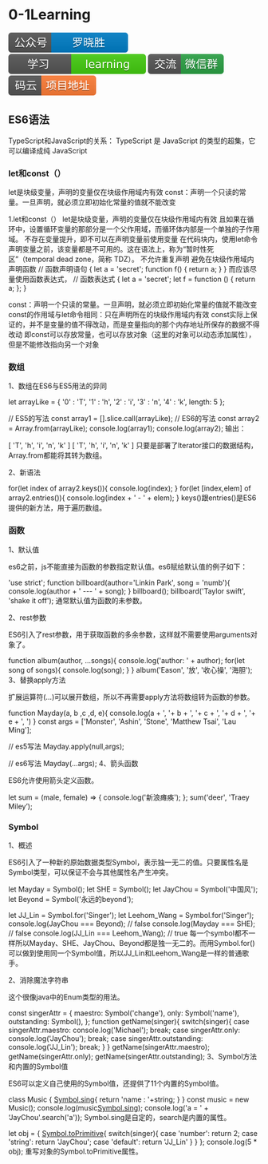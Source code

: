 # 0-1Learning

![alt text](../static/common/svg/luoxiaosheng.svg "公众号")
![alt text](../static/common/svg/luoxiaosheng_learning.svg "学习")
![alt text](../static/common/svg/luoxiaosheng_wechat.svg "微信")
![alt text](../static/common/svg/luoxiaosheng_gitee.svg "码云")

## ES6语法

TypeScript和JavaScript的关系：
TypeScript 是 JavaScript 的类型的超集，它可以编译成纯 JavaScript


### let和const（）
let是块级变量，声明的变量仅在块级作用域内有效
const：声明一个只读的常量。一旦声明，就必须立即初始化常量的值就不能改变

1.let和const（）
let是块级变量，声明的变量仅在块级作用域内有效
且如果在循环中，设置循环变量的那部分是一个父作用域，而循环体内部是一个单独的子作用域。
不存在变量提升，即不可以在声明变量前使用变量
在代码块内，使用let命令声明变量之前，该变量都是不可用的。这在语法上，称为“暂时性死区”（temporal dead zone，简称 TDZ）。
不允许重复声明
避免在块级作用域内声明函数
// 函数声明语句
{
  let a = 'secret';
  function f() {
    return a;
  }
}
而应该尽量使用函数表达式，
// 函数表达式
{
  let a = 'secret';
  let f = function () {
    return a;
  };
}

const：声明一个只读的常量。一旦声明，就必须立即初始化常量的值就不能改变
const的作用域与let命令相同：只在声明所在的块级作用域内有效
const实际上保证的，并不是变量的值不得改动，而是变量指向的那个内存地址所保存的数据不得改动
即const可以存放常量，也可以存放对象（这里的对象可以动态添加属性），但是不能修改指向另一个对象

### 数组

1、数组在ES6与ES5用法的异同

let arrayLike = {
'0' : 'T',
'1' : 'h',
'2' : 'i',
'3' : 'n',
'4' : 'k',
length: 5
};

// ES5的写法
const array1 = [].slice.call(arrayLike);
// ES6的写法
const array2 = Array.from(arrayLike);
console.log(array1);
console.log(array2);
输出：

[ 'T', 'h', 'i', 'n', 'k' ]
[ 'T', 'h', 'i', 'n', 'k' ]
只要是部署了Iterator接口的数据结构，Array.from都能将其转为数组。

2、新语法

for(let index of array2.keys()){
console.log(index);
}
for(let [index,elem] of array2.entries()){
console.log(index + ' - ' + elem);
}
keys()跟entries()是ES6提供的新方法，用于遍历数组。

### 函数

1、默认值

es6之前，js不能直接为函数的参数指定默认值。es6赋给默认值的例子如下：

'use strict';
function billboard(author='Linkin Park', song = 'numb'){
console.log(author + ' --- ' + song);
}
billboard();
billboard('Taylor swift', 'shake it off');
通常默认值为函数的未参数。

2、rest参数

ES6引入了rest参数，用于获取函数的多余参数，这样就不需要使用arguments对象了。

function album(author, ...songs){
console.log('author: ' + author);
for(let song of songs){
console.log(song);
}
}
album('Eason', '放', '收心操', '海胆');
3、替换apply方法

扩展运算符(…)可以展开数组，所以不再需要apply方法将数组转为函数的参数。

function Mayday(a, b ,c ,d, e){
console.log(a + ', '+ b + ', '+ c + ', '+ d + ', '+ e + ', ')
}
const args = ['Monster', 'Ashin', 'Stone', 'Matthew Tsai', 'Lau Ming'];

// es5写法
Mayday.apply(null,args);

// es6写法
Mayday(...args);
4、箭头函数

ES6允许使用箭头定义函数。

let sum = (male, female) => {
console.log('新浪瘫痪');
};
sum('deer', 'Traey Miley’);


### Symbol

1、概述

ES6引入了一种新的原始数据类型Symbol，表示独一无二的值。只要属性名是Symbol类型，可以保证不会与其他属性名产生冲突。

let Mayday = Symbol();
let SHE = Symbol();
let JayChou = Symbol('中国风');
let Beyond = Symbol('永远的beyond');

let JJ_Lin = Symbol.for('Singer');
let Leehom_Wang = Symbol.for('Singer');
console.log(JayChou === Beyond);  // false
console.log(Mayday === SHE);  // false
console.log(JJ_Lin === Leehom_Wang); // true
每一个symbol都不一样所以Mayday、SHE、JayChou、Beyond都是独一无二的。而用Symbol.for()可以做到使用同一个Symbol值，所以JJ_Lin和Leehom_Wang是一样的普通歌手。

2、消除魔法字符串

这个很像java中的Enum类型的用法。

const singerAttr = {
maestro: Symbol('change'),
only: Symbol('name'),
outstanding: Symbol(),
};
function getName(singer){
switch(singer){
case singerAttr.maestro:
console.log('Michael');
break;
case singerAttr.only:
console.log('JayChou');
break;
case singerAttr.outstanding:
console.log('JJ_Lin');
break;
}
}
getName(singerAttr.maestro);
getName(singerAttr.only);
getName(singerAttr.outstanding);
3、Symbol方法和内置的Symbol值

ES6可以定义自己使用的Symbol值，还提供了11个内置的Symbol值。

class Music {
[Symbol.sing](string){
return 'name : '+string;
}
}
const music = new Music();
console.log(music[Symbol.sing]('JJ_lin'));
console.log('a = ' + ‘JayChou'.search('a'));
Symbol.sing是自定的，search是内置的属性。

let obj = {
[Symbol.toPrimitive](singer){
switch(singer){
case 'number':
return 2;
case 'string':
return 'JayChou';
case 'default':
return 'JJ_Lin'
}
}
};
console.log(5 * obj);
重写对象的Symbol.toPrimitive属性。